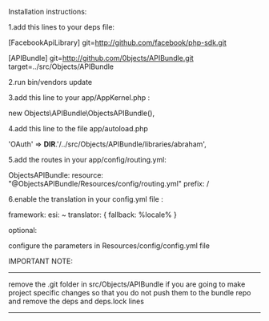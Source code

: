 Installation instructions:

1.add this lines to your deps file:

[FacebookApiLibrary]
    git=http://github.com/facebook/php-sdk.git

[APIBundle]
    git=http://github.com/0bjects/APIBundle.git
    target=../src/Objects/APIBundle

2.run bin/vendors update

3.add this line to your app/AppKernel.php :

new Objects\APIBundle\ObjectsAPIBundle(),

4.add this line to the file app/autoload.php

'OAuth'            => __DIR__.'/../src/Objects/APIBundle/libraries/abraham',


5.add the routes in your app/config/routing.yml:

ObjectsAPIBundle:
    resource: "@ObjectsAPIBundle/Resources/config/routing.yml"
    prefix:   /

6.enable the translation in your config.yml file :

framework:
    esi:             ~
    translator:      { fallback: %locale% }

optional:

configure the parameters in Resources/config/config.yml file

IMPORTANT NOTE:
***********************
remove the .git folder in src/Objects/APIBundle if you are going to make project specific changes
so that you do not push them to the bundle repo and remove the deps and deps.lock lines
***********************